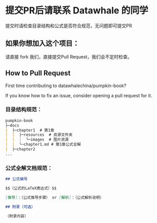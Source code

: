 # 提交PR后请联系 Datawhale 的同学

提交时请检查目录结构和公式是否符合规范，无问题即可提交PR

## 如果你想加入这个项目：

请直接 fork 我们，直接提交Pull Request，我们会不定时检查。

## How to Pull Request

First time contributing to datawhalechina/pumpkin-book?

If you know how to fix an issue, consider opening a pull request for it.

### 目录结构规范：

```markdown
pumpkin-book
├─docs
|  ├─chapter1  # 第1章
|  |  ├─resources  # 资源文件夹
|  |  |  └─images  # 图片资源
|  |  └─chapter1.md # 第1章公式全解
|  ├─chapter2
...
```

### 公式全解文档规范：

```markdown
## 公式编号

$$（公式的LaTeX表达式）$$

[推导]：（公式推导步骤） or [解析]：（公式解析说明）

## 附录（可选）

（附录内容）
```
